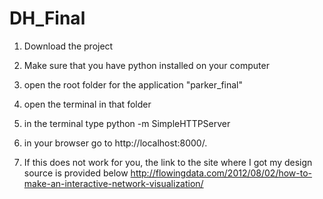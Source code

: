 # DH_Final

1) Download the project
2) Make sure that you have python installed on your computer
3) open the root folder for the application "parker_final"
4) open the terminal in that folder
5) in the terminal type python -m SimpleHTTPServer
6) in your browser go to http://localhost:8000/.

7) If this does not work for you, the link to the site where I got my design source is provided below
http://flowingdata.com/2012/08/02/how-to-make-an-interactive-network-visualization/
